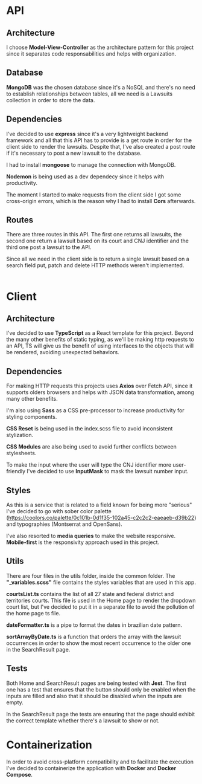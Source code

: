 # API

## Architecture

I choose **Model-View-Controller** as the architecture pattern for this project since it separates code responsabilities and helps with organization.
## Database
**MongoDB** was the chosen database since it's a NoSQL and there's no need to establish relationships between tables, all we need is a Lawsuits collection in order to store the data.
## Dependencies
I've decided to use **express** since it's a very lightweight backend framework and all that this API has to provide is a get route in order for the client side to render the lawsuits. Despite that, I've also created a post route if it's necessary to post a new lawsuit to the database.

I had to install **mongoose** to manage the connection with MongoDB.

**Nodemon** is being used as a dev dependecy since it helps with productivity.

The moment I started to make requests from the client side I got some cross-origin errors, which is the reason why I had to install **Cors** afterwards.

## Routes

There are three routes in this API. The first one returns all lawsuits, the second one return a lawsuit based on its court and CNJ identifier and the third one post a lawsuit to the API. 

Since all we need in the client side is to return a single lawsuit based on a search field put, patch and delete HTTP methods weren't implemented.
<br><br>
# Client

## Architecture

I've decided to use **TypeScript** as a React template for this project. Beyond the many other benefits of static typing, as we'll be making http requests to an API, TS will give us the benefit of using interfaces to the objects that will be rendered, avoiding unexpected behaviors.

## Dependencies
For making HTTP requests this projects uses **Axios** over Fetch API, since it supports olders browsers and helps with JSON data transformation, among many other benefits.

I'm also using **Sass** as a CSS pre-processor to increase productivity for styling components.

**CSS Reset** is being used in the index.scss file to avoid inconsistent stylization.

**CSS Modules** are also being used to avoid further conflicts between stylesheets.

To make the input where the user will type the CNJ identifier more user-friendly I've decided to use **InputMask** to mask the lawsuit number input.

## Styles
As this is a service that is related to a field known for being more "serious" I've decided to go with sober color palette (https://coolors.co/palette/0c101b-0d1f35-102a45-c2c2c2-eaeaeb-d39b22) and typographies (Montserrat and OpenSans).

I've also resorted to **media queries** to make the website responsive. **Mobile-first** is the responsivity approach used in this project.

## Utils
There are four files in the utils folder, inside the common folder. The **"_variables.scss"** file contains the styles variables that are used in this app.

**courtsList.ts** contains the list of all 27 state and federal district and territories courts. This file is used in the Home page to render the dropdown court list, but I've decided to put it in a separate file to avoid the pollution of the home page ts file.

**dateFormatter.ts** is a pipe to format the dates in brazilian date pattern.

**sortArrayByDate.ts** is a function that orders the array with the lawsuit occurrences in order to show the most recent occurrence to the older one in the SearchResult page.

## Tests

Both Home and SearchResult pages are being tested with **Jest**. The first one has a test that ensures that the button should only be enabled when the inputs are filled and also that it should be disabled when the inputs are empty.

In the SearchResult page the tests are ensuring that the page should exhibit the correct template whether there's a lawsuit to show or not. 

# Containerization
In order to avoid cross-platform compatibility and to facilitate the execution I've decided to containerize the application with **Docker** and **Docker Compose**. 






